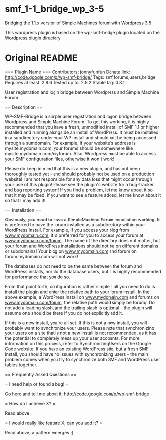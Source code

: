 smf_1-1_bridge_wp_3-5
=====================

Bridging the 1.1.x version of Simple Machines forum with Wordpress 3.5

This wordpress plugin is based on the wp-smf-bridge plugin located on the [Wordpress plugin directory](http://wordpress.org/plugins/wp-smf-bridge/)

Original README
===============

=== Plugin Name ===
Contributors: jonnyfunfun
Donate link: http://code.google.com/p/wp-smf-bridge/
Tags: smf,forums,users,bridge
Requires at least: 2.8.6
Tested up to: 2.9.2
Stable tag: 0.3.1

User registration and login bridge between Wordpress and Simple Machine Forum

== Description ==

WP-SMF-Bridge is a simple user registration and logon bridge between Wordpress and Simple Machine Forum.  To get this working, it is highly recommended that you have a fresh, unmodified install of SMF 1.1 or higher installed and running alongside an install of WordPress.  It must be installed in a subdirectory under your WP install and should not be being accessed through a sumdomain.  For example, if your website's address is mysite.mydomain.com, your forums should be somewhere like mysite.mydomain.com/myforum.  Also, Wordpress must be able to access your SMF configuration files, otherwise it won't work!

Please do keep in mind that this is a new plugin, and has not been thoroughly tested yet - and should probably not be used on a production website!  I am not responsible for any data loss that might occur through your use of this plugin!  Please see the plugin's website for a bug-tracker and bug reporting system!  If you find a problem, let me know about it so that it may be fixed.  If you want to see a feature added, let me know about it so that I may add it!

== Installation ==

Obviously, you need to have a SimpleMachine Forum installation working. It is preferred to have the forum installed as a subdirectory within your WordPress install. For example, if you access your blog from www.mydomain.com, it is preferred for you to access your forum at www.mydomain.com/forum. The name of the directory does not matter, but your forum and WordPress installations should not be on different domains or subdomains! Your blog on www.mydomain.com and forum on forum.mydomain.com will not work!

The databases do not need to be the same between the forum and WordPress installs, nor do the database users, but it is highly recommended for performance that you do so.

From that point forth, configuration is rather simple - all you need to do is install the plugin and enter the relative path to your forum install. In the above example, a WordPress install on www.mydomain.com and forums on www.mydomain.com/forum, the relative path would simply be forum/. Do not add a leading slash, and the trailing slash is optional - the plugin will assume one should be there if you do not explicitly add it.

If this is a new install, you're all set. If this is not a new install, you will probably want to synchronize your users. Please note that synchronizing your users on a site that is not a new install is not recommended, as it has the potential to completely mess up your user accounts. For more information on this process, refer to SynchronizingUsers on the Google Code website.  If you have an existing WordPress site, but a fresh SMF install, you should have no issues with synchronizing users - the main problem comes when you try to synchronize both SMF and WordPress user tables together.

== Frequently Asked Questions ==

= I need help or found a bug! =

Go here and tell me about it:
http://code.google.com/p/wp-smf-bridge

= How do I acheive X? =

Read above.

= I would really like feature X, can you add it? =

Read above; a pattern emerges ;)
